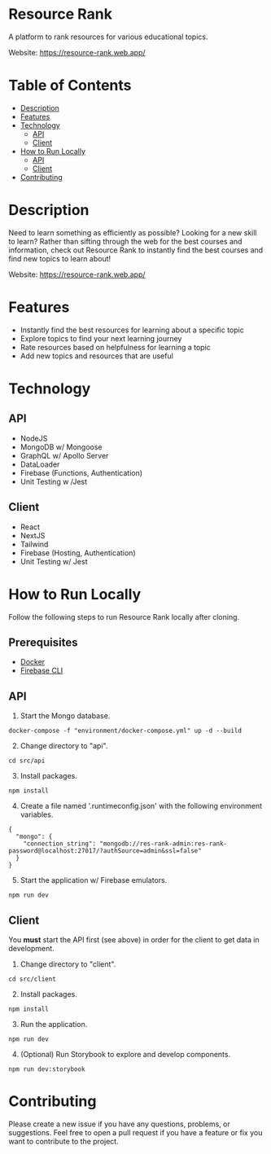 # Resource Rank

A platform to rank resources for various educational topics.

Website: https://resource-rank.web.app/

# Table of Contents

- [Description](#description)
- [Features](#features)
- [Technology](#technology)
  - [API](#api)
  - [Client](#client)
- [How to Run Locally](#how-to-run-locally)
  - [API](#api-1)
  - [Client](#client-1)
- [Contributing](#contributing)

# Description

Need to learn something as efficiently as possible? Looking for a new skill to learn? Rather than sifting through the web for the best courses and information, check out Resource Rank to instantly find the best courses and find new topics to learn about!

Website: https://resource-rank.web.app/

# Features

- Instantly find the best resources for learning about a specific topic
- Explore topics to find your next learning journey
- Rate resources based on helpfulness for learning a topic
- Add new topics and resources that are useful

# Technology

## API

- NodeJS
- MongoDB w/ Mongoose
- GraphQL w/ Apollo Server
- DataLoader
- Firebase (Functions, Authentication)
- Unit Testing w /Jest

## Client

- React
- NextJS
- Tailwind
- Firebase (Hosting, Authentication)
- Unit Testing w/ Jest

# How to Run Locally

Follow the following steps to run Resource Rank locally after cloning.

## Prerequisites

- [Docker](https://docs.docker.com/get-docker/)
- [Firebase CLI](https://firebase.google.com/docs/cli#install_the_firebase_cli)

## API

1. Start the Mongo database.

```
docker-compose -f "environment/docker-compose.yml" up -d --build
```

2. Change directory to "api".

```
cd src/api
```

3. Install packages.

```
npm install
```

4. Create a file named '.runtimeconfig.json' with the following environment variables.

```
{
  "mongo": {
    "connection_string": "mongodb://res-rank-admin:res-rank-password@localhost:27017/?authSource=admin&ssl=false"
  }
}
```

5. Start the application w/ Firebase emulators.

```
npm run dev
```

## Client

You **must** start the API first (see above) in order for the client to get data in development.

1. Change directory to "client".

```
cd src/client
```

2. Install packages.

```
npm install
```

3. Run the application.

```
npm run dev
```

4. (Optional) Run Storybook to explore and develop components.

```
npm run dev:storybook
```

# Contributing

Please create a new issue if you have any questions, problems, or suggestions. Feel free to open a
pull request if you have a feature or fix you want to contribute to the project.
